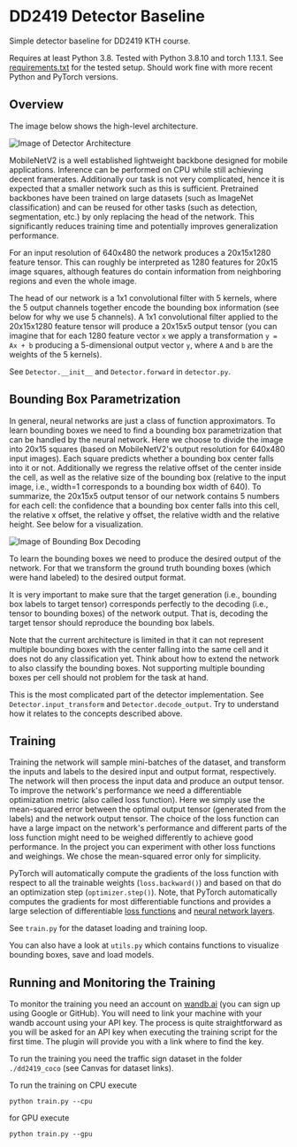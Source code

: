 # DD2419 Detector Baseline
Simple detector baseline for DD2419 KTH course.

Requires at least Python 3.8. Tested with Python 3.8.10 and torch 1.13.1. See [requirements.txt](requirements.txt) for the tested setup. Should work fine with more recent Python and PyTorch versions.


## Overview
The image below shows the high-level architecture.

![Image of Detector Architecture](architecture_visualization/detector_overview.png)

MobileNetV2 is a well established lightweight backbone designed for mobile applications. Inference can be performed on CPU while still achieving decent framerates. Additionally our task is not very complicated, hence it is expected that a smaller network such as this is sufficient. Pretrained backbones have been trained on large datasets (such as ImageNet classification) and can be reused for other tasks (such as detection, segmentation, etc.) by only replacing the head of the network. This significantly reduces training time and potentially improves generalization performance.

For an input resolution of 640x480 the network produces a 20x15x1280 feature tensor. This can roughly be interpreted as 1280 features for 20x15 image squares, although features do contain information from neighboring regions and even the whole image.

The head of our network is a 1x1 convolutional filter with 5 kernels, where the 5 output channels together encode the bounding box information (see below for why we use 5 channels). A 1x1 convolutional filter applied to the 20x15x1280 feature tensor will produce a 20x15x5 output tensor (you can imagine that for each 1280 feature vector `x` we apply a transformation `y = Ax + b` producing a 5-dimensional output vector `y`, where `A` and `b` are the weights of the 5 kernels).

See `Detector.__init__` and `Detector.forward` in `detector.py`.

## Bounding Box Parametrization
In general, neural networks are just a class of function approximators. To learn bounding boxes we need to find a bounding box parametrization that can be handled by the neural network. Here we choose to divide the image into 20x15 squares (based on MobileNetV2's output resolution for 640x480 input images). Each square predicts whether a bounding box center falls into it or not. Additionally we regress the relative offset of the center inside the cell, as well as the relative size of the bounding box (relative to the input image, i.e., width=1 corresponds to a bounding box width of 640). To summarize, the 20x15x5 output tensor of our network contains 5 numbers for each cell: the confidence that a bounding box center falls into this cell, the relative x offset, the relative y offset, the relative width and the relative height. See below for a visualization.

![Image of Bounding Box Decoding](architecture_visualization/bb_decoding.png)

To learn the bounding boxes we need to produce the desired output of the network. For that we transform the ground truth bounding boxes (which were hand labeled) to the desired output format.

It is very important to make sure that the target generation (i.e., bounding box labels to target tensor) corresponds perfectly to the decoding (i.e., tensor to bounding boxes) of the network output. That is, decoding the target tensor should reproduce the bounding box labels.

Note that the current architecture is limited in that it can not represent multiple bounding boxes with the center falling into the same cell and it does not do any classification yet. Think about how to extend the network to also classify the bounding boxes. Not supporting multiple bounding boxes per cell should not problem for the task at hand.

This is the most complicated part of the detector implementation. See `Detector.input_transform` and `Detector.decode_output`. Try to understand how it relates to the concepts described above.

## Training
Training the network will sample mini-batches of the dataset, and transform the inputs and labels to the desired input and output format, respectively. The network will then process the input data and produce an output tensor. To improve the network's performance we need a differentiable optimization metric (also called loss function). Here we simply use the mean-squared error between the optimal output tensor (generated from the labels) and the network output tensor. The choice of the loss function can have a large impact on the network's performance and different parts of the loss function might need to be weighed differently to achieve good performance. In the project you can experiment with other loss functions and weighings. We chose the mean-squared error only for simplicity.

PyTorch will automatically compute the gradients of the loss function with respect to all the trainable weights (`loss.backward()`) and based on that do an optimization step (`optimizer.step()`). Note, that PyTorch automatically computes the gradients for most differentiable functions and provides a large selection of differentiable [loss functions](https://pytorch.org/docs/stable/nn.html#loss-functions) and [neural network layers](https://pytorch.org/docs/stable/nn.html#).

See `train.py` for the dataset loading and training loop.

You can also have a look at `utils.py` which contains functions to visualize bounding boxes, save and load models.

## Running and Monitoring the Training
To monitor the training you need an account on [wandb.ai](https://wandb.ai/home) (you can sign up using Google or GitHub). You will need to link your machine with your wandb account using your API key. The process is quite straightforward as you will be asked for an API key when executing the training script for the first time. The plugin will provide you with a link where to find the key.

To run the training you need the traffic sign dataset in the folder `./dd2419_coco` (see Canvas for dataset links). 

To run the training on CPU execute
```shell
python train.py --cpu
```
for GPU execute
```shell
python train.py --gpu
```
